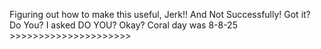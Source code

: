 Figuring out how to make this useful, Jerk!! And Not Successfully! Got it? Do You? I asked DO YOU? Okay? Coral day was 8-8-25 >>>>>>>>>>>>>>>>>>>>>
